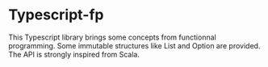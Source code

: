 # Typescript-fp

This Typescript library brings some concepts from functionnal programming.
Some immutable structures like List and Option are provided.
The API is strongly inspired from Scala.
